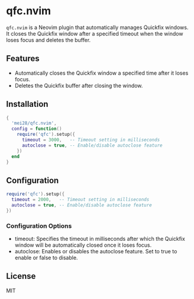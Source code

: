 # qfc.nvim

`qfc.nvim` is a Neovim plugin that automatically manages Quickfix windows. It closes the Quickfix window after a specified timeout when the window loses focus and deletes the buffer.

## Features

- Automatically closes the Quickfix window a specified time after it loses focus.
- Deletes the Quickfix buffer after closing the window.

## Installation

```lua
{
  'mei28/qfc.nvim',
  config = function()
    require('qfc').setup({
      timeout = 3000,   -- Timeout setting in milliseconds
      autoclose = true, -- Enable/disable autoclose feature
    })
  end
}
```

## Configuration

```lua
require('qfc').setup({
  timeout = 2000,   -- Timeout setting in milliseconds
  autoclose = true, -- Enable/disable autoclose feature
})
```

### Configuration Options

- timeout: Specifies the timeout in milliseconds after which the Quickfix window will be automatically closed once it loses focus.
- autoclose: Enables or disables the autoclose feature. Set to true to enable or false to disable.

## License

MIT 
